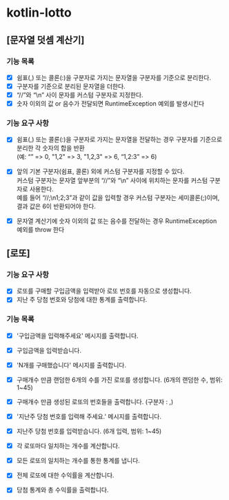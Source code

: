 # kotlin-lotto

## [문자열 덧셈 계산기]
### 기능 목록

- [x] 쉼표(,) 또는 콜론(:)을 구분자로 가지는 문자열을 구분자를 기준으로 분리한다.
- [x] 구분자를 기준으로 분리된 문자열을 더한다.
- [x] “//”와 “\n” 사이 문자를 커스텀 구분자로 지정한다.
- [x] 숫자 이외의 값 or 음수가 전달되면 RuntimeException 예외를 발생시킨다

### 기능 요구 사항

- [x] 쉼표(,) 또는 콜론(:)을 구분자로 가지는 문자열을 전달하는 경우 구분자를 기준으로 분리한 각 숫자의 합을 반환
  <br /> (예: “” => 0, "1,2" => 3, "1,2,3" => 6, “1,2:3” => 6)
- [x] 앞의 기본 구분자(쉼표, 콜론) 외에 커스텀 구분자를 지정할 수 있다. <br /> 커스텀 구분자는 문자열 앞부분의 “//”와 “\n” 사이에 위치하는 문자를 커스텀 구분자로 사용한다. <br />예를 들어 “//;\n1;2;3”과 같이 값을 입력할 경우 커스텀 구분자는 세미콜론(;)이며, 결과 값은 6이 반환되어야 한다.
- [x] 문자열 계산기에 숫자 이외의 값 또는 음수를 전달하는 경우 RuntimeException 예외를 throw 한다


## [로또]
### 기능 요구 사항
- [x] 로또를 구매할 구입금액을 입력받아 로또 번호를 자동으로 생성합니다.
- [x] 지난 주 당첨 번호와 당첨에 대한 통계를 출력합니다.

### 기능 목록
- [x] '구입금액을 입력해주세요' 메시지를 출력합니다.
- [x] 구입금액을 입력받습니다.

- [x] 'N개를 구매했습니다' 메시지를 출력합니다.
- [x] 구매개수 만큼 랜덤한 6개의 수를 가진 로또를 생성합니다. (6개의 랜덤한 수, 범위: 1~45)
- [x] 구매개수 만큼 생성된 로또의 번호들을 출력합니다. (구분자 : ,)

- [x] '지난주 당첨 번호를 입력해 주세요.' 메시지를 출력합니다.
- [x] 지난주 당첨 번호를 입력받습니다. (6개 입력, 범위: 1~45)
 
- [x] 각 로또마다 일치하는 개수를 계산합니다.
- [x] 모든 로또의 일치하는 개수를 통한 통계를 냅니다.
- [x] 전체 로또에 대한 수익률을 계산합니다.
- [x] 당첨 통계와 총 수익률을 출력합니다.